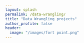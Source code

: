 ```yaml
---
layout: splash
permalink: /data-wrangling/
title: "Data Wrangling projects"
author_profile: false
header:
  image: "/images/fort point.png"
---
```

